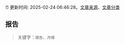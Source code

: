 :alarm_clock: 更新时间: 2025-02-24 06:46:28。[文章来源](/README.md)、[文章分类](/TAGS.md)

## 报告


> 关键字：`报告`、`月报`



